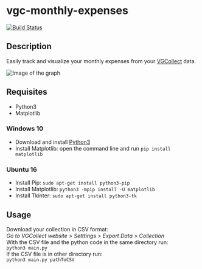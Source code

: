 # vgc-monthly-expenses
[![Build Status](https://travis-ci.org/deuxbot/vgcollect-monthly-expenses.svg?branch=master)](https://travis-ci.org/deuxbot/vgcollect-monthly-expenses)
## Description
Easily track and visualize your monthly expenses from your [VGCollect](https://vgcollect.com) data.

![Image of the graph](https://github.com/deuxbot/vgcollect-monthly-expenses/blob/master/img.png)

## Requisites
- Python3
- Matplotlib
### Windows 10
- Download and install [Python3](https://www.python.org/downloads/)
- Install Matplotlib: open the command line and run ```pip install matplotlib```
### Ubuntu 16
- Install Pip: ```sudo apt-get install python3-pip```
- Install Matplotlib: ```python3 -mpip install -U matplotlib```
- Install Tkinter: ```sudo apt-get install python3-tk```

## Usage
Download your collection in CSV format:    
*Go to VGCollect website > Setttings > Export Data > Collection*  
With the CSV file and the python code in the same directory run:  
```python3 main.py```  
If the CSV file is in other directory run:  
```python3 main.py pathToCSV```
